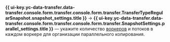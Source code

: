 **{{ ui-key.yc-data-transfer.data-transfer.console.form.transfer.console.form.transfer.TransferTypeRegularSnapshot.snapshot_settings.title }}** → **{{ ui-key.yc-data-transfer.data-transfer.console.form.transfer.console.form.transfer.SnapshotSettings.parallel_settings.title }}** — укажите количество [воркеров](../../../data-transfer/concepts/index.md#worker) и потоков в каждом воркере для организации параллельного копирования.
